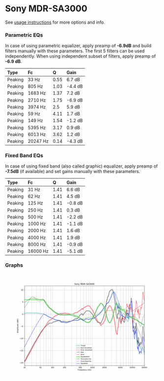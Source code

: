 # Sony MDR-SA3000
See [usage instructions](https://github.com/jaakkopasanen/AutoEq#usage) for more options and info.

### Parametric EQs
In case of using parametric equalizer, apply preamp of **-6.9dB** and build filters manually
with these parameters. The first 5 filters can be used independently.
When using independent subset of filters, apply preamp of **-6.9 dB**.

| Type    | Fc       |    Q | Gain    |
|:--------|:---------|:-----|:--------|
| Peaking | 33 Hz    | 0.55 | 6.7 dB  |
| Peaking | 805 Hz   | 1.03 | -4.4 dB |
| Peaking | 1683 Hz  | 1.37 | 7.2 dB  |
| Peaking | 2710 Hz  | 1.75 | -6.9 dB |
| Peaking | 3974 Hz  | 2.5  | 5.9 dB  |
| Peaking | 59 Hz    | 4.11 | 1.7 dB  |
| Peaking | 149 Hz   | 1.54 | -1.2 dB |
| Peaking | 5395 Hz  | 3.17 | 0.9 dB  |
| Peaking | 6013 Hz  | 3.62 | 1.2 dB  |
| Peaking | 20247 Hz | 0.14 | -4.3 dB |

### Fixed Band EQs
In case of using fixed band (also called graphic) equalizer, apply preamp of **-7.5dB**
(if available) and set gains manually with these parameters.

| Type    | Fc       |    Q | Gain    |
|:--------|:---------|:-----|:--------|
| Peaking | 31 Hz    | 1.41 | 6.6 dB  |
| Peaking | 62 Hz    | 1.41 | 4.5 dB  |
| Peaking | 125 Hz   | 1.41 | -0.8 dB |
| Peaking | 250 Hz   | 1.41 | 0.3 dB  |
| Peaking | 500 Hz   | 1.41 | -2.2 dB |
| Peaking | 1000 Hz  | 1.41 | -1.1 dB |
| Peaking | 2000 Hz  | 1.41 | 1.6 dB  |
| Peaking | 4000 Hz  | 1.41 | 1.9 dB  |
| Peaking | 8000 Hz  | 1.41 | -0.9 dB |
| Peaking | 16000 Hz | 1.41 | -5.1 dB |

### Graphs
![](./Sony%20MDR-SA3000.png)